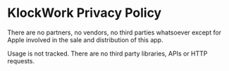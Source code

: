 #  KlockWork Privacy Policy

There are no partners, no vendors, no third parties whatsoever except for Apple involved in the sale and distribution of this app. 

Usage is not tracked. There are no third party libraries, APIs or HTTP requests.
